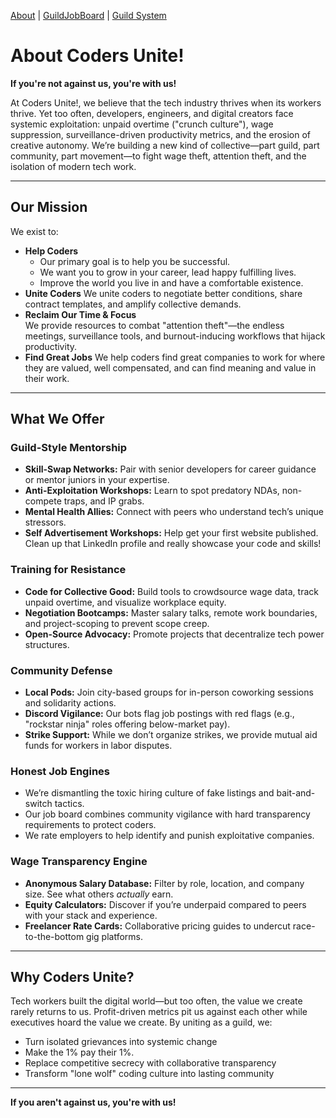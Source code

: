 [About](https://codersunite.org/) | [GuildJobBoard](https://codersunite.org/GuildJobBoard) | [Guild System](https://codersunite.org/GuildSystem)  
# About Coders Unite!
**If you're not against us, you're with us!**  

At Coders Unite!, we believe that the tech industry thrives when its workers thrive. Yet too often, developers, engineers, and digital creators face systemic exploitation: unpaid overtime ("crunch culture"), wage suppression, surveillance-driven productivity metrics, and the erosion of creative autonomy. We’re building a new kind of collective—part guild, part community, part movement—to fight wage theft, attention theft, and the isolation of modern tech work.

---

## Our Mission

We exist to:

 - **Help Coders**
   - Our primary goal is to help you be successful.
   - We want you to grow in your career, lead happy fulfilling lives.
   - Improve the world you live in and have a comfortable existence. 
 - **Unite Coders**
   We unite coders to negotiate better conditions, share contract templates, and amplify collective demands.
- **Reclaim Our Time & Focus**  
  We provide resources to combat "attention theft"—the endless meetings, surveillance tools, and burnout-inducing workflows that hijack productivity.
- **Find Great Jobs**
  We help coders find great companies to work for where they are valued, well compensated, and can find meaning and value in their work.
   

---

## What We Offer

### Guild-Style Mentorship
- **Skill-Swap Networks:** Pair with senior developers for career guidance or mentor juniors in your expertise.  
- **Anti-Exploitation Workshops:** Learn to spot predatory NDAs, non-compete traps, and IP grabs. 
- **Mental Health Allies:** Connect with peers who understand tech’s unique stressors.
- **Self Advertisement Workshops:** Help get your first website published. Clean up that LinkedIn profile and really showcase your code and skills!

### Training for Resistance
- **Code for Collective Good:** Build tools to crowdsource wage data, track unpaid overtime, and visualize workplace equity.  
- **Negotiation Bootcamps:** Master salary talks, remote work boundaries, and project-scoping to prevent scope creep.  
- **Open-Source Advocacy:** Promote projects that decentralize tech power structures.

### Community Defense
- **Local Pods:** Join city-based groups for in-person coworking sessions and solidarity actions.  
- **Discord Vigilance:** Our bots flag job postings with red flags (e.g., "rockstar ninja" roles offering below-market pay).  
- **Strike Support:** While we don’t organize strikes, we provide mutual aid funds for workers in labor disputes.

### Honest Job Engines
- We’re dismantling the toxic hiring culture of fake listings and bait-and-switch tactics. 
- Our job board combines community vigilance with hard transparency requirements to protect coders.
- We rate employers to help identify and punish exploitative companies.

### Wage Transparency Engine
- **Anonymous Salary Database:** Filter by role, location, and company size. See what others *actually* earn.  
- **Equity Calculators:** Discover if you’re underpaid compared to peers with your stack and experience.  
- **Freelancer Rate Cards:** Collaborative pricing guides to undercut race-to-the-bottom gig platforms.

---

## Why Coders Unite?
Tech workers built the digital world—but too often, the value we create rarely returns to us. Profit-driven metrics pit us against each other while executives hoard the value we create. By uniting as a guild, we:

- Turn isolated grievances into systemic change
- Make the 1% pay their 1%.
- Replace competitive secrecy with collaborative transparency
- Transform "lone wolf" coding culture into lasting community

---

**If you aren't against us, you're with us!**  
